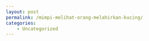 ```yaml
---
layout: post
permalink: /mimpi-melihat-orang-melahirkan-kucing/
categories:
    - Uncategorized
---
```


